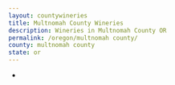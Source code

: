 ```yaml
---
layout: countywineries
title: Multnomah County Wineries
description: Wineries in Multnomah County OR
permalink: /oregon/multnomah county/
county: multnomah county
state: or
---
```

-
